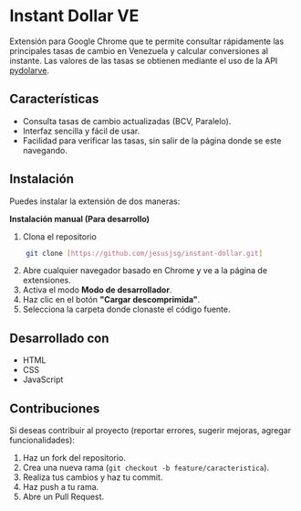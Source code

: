 # Instant Dollar VE

Extensión para Google Chrome que te permite consultar rápidamente las principales tasas de cambio en Venezuela y calcular conversiones al instante.
Las valores de las tasas se obtienen mediante el uso de la API [pydolarve](https://github.com/fcoagz/api-pydolarvenezuela). 

## Características

* Consulta tasas de cambio actualizadas (BCV, Paralelo).
* Interfaz sencilla y fácil de usar.
* Facilidad para verificar las tasas, sin salir de la página donde se este navegando.

## Instalación

Puedes instalar la extensión de dos maneras:

**Instalación manual (Para desarrollo)**

1. Clona el repositorio
```bash
    git clone [https://github.com/jesusjsg/instant-dollar.git]
```
2. Abre cualquier navegador basado en Chrome y ve a la página de extensiones.
3. Activa el modo **Modo de desarrollador**.
4. Haz clic en el botón **"Cargar descomprimida"**.
5. Selecciona la carpeta donde clonaste el código fuente.

## Desarrollado con

* HTML
* CSS
* JavaScript

## Contribuciones

Si deseas contribuir al proyecto (reportar errores, sugerir mejoras, agregar funcionalidades):

1. Haz un fork del repositorio.
2. Crea una nueva rama (`git checkout -b feature/caracteristica`).
3. Realiza tus cambios y haz tu commit.
4. Haz push a tu rama.
5. Abre un Pull Request.
